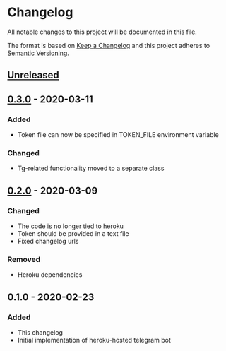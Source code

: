 # Changelog
All notable changes to this project will be documented in this file.

The format is based on [Keep a Changelog](http://keepachangelog.com/en/1.0.0/)
and this project adheres to [Semantic Versioning](http://semver.org/spec/v2.0.0.html).

## [Unreleased]

## [0.3.0] - 2020-03-11
### Added
- Token file can now be specified in TOKEN_FILE environment variable
### Changed
- Tg-related functionality moved to a separate class

## [0.2.0] - 2020-03-09
### Changed
- The code is no longer tied to heroku
- Token should be provided in a text file
- Fixed changelog urls
### Removed
- Heroku dependencies

## 0.1.0 - 2020-02-23
### Added
- This changelog
- Initial implementation of heroku-hosted telegram bot

[Unreleased]: https://gitlab.com/personal-assistant-bot/infrastructure/pa-tg/compare/v0.3.0...master
[0.3.0]: https://gitlab.com/personal-assistant-bot/infrastructure/pa-tg/compare/v0.2.0...v0.3.0
[0.2.0]: https://gitlab.com/personal-assistant-bot/infrastructure/pa-tg/compare/v0.1.0...v0.2.0
